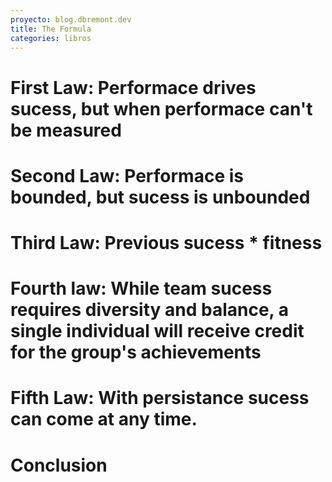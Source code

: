 ```yaml
---
proyecto: blog.dbremont.dev
title: The Formula
categories: libros
---
```


<!--more-->

# First Law: Performace drives sucess, but when performace can't be measured
# Second Law: Performace is bounded, but sucess is unbounded
# Third Law: Previous sucess * fitness
# Fourth law: While team sucess requires diversity and balance, a single individual will receive credit for the group's achievements
# Fifth Law: With persistance sucess can come at any time.
# Conclusion